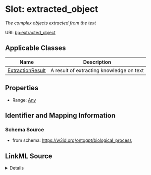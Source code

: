 # Slot: extracted_object
_The complex objects extracted from the text_


URI: [bp:extracted_object](http://w3id.org/ontogpt/biological-process-templateextracted_object)



<!-- no inheritance hierarchy -->




## Applicable Classes

| Name | Description |
| --- | --- |
[ExtractionResult](ExtractionResult.md) | A result of extracting knowledge on text






## Properties

* Range: [Any](Any.md)







## Identifier and Mapping Information







### Schema Source


* from schema: https://w3id.org/ontogpt/biological_process




## LinkML Source

<details>
```yaml
name: extracted_object
description: The complex objects extracted from the text
from_schema: https://w3id.org/ontogpt/biological_process
rank: 1000
alias: extracted_object
owner: ExtractionResult
domain_of:
- ExtractionResult
range: Any
inlined: true

```
</details>